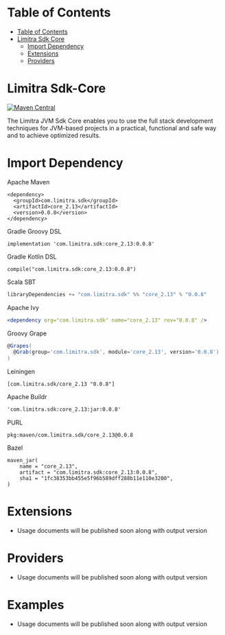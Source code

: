 Table of Contents
=================

- [Table of Contents](#table-of-contents)
- [Limitra Sdk Core](#limitra-sdk-core)
    - [Import Dependency](#import-dependency)
    - [Extensions](#extensions)
    - [Providers](#providers)

Limitra Sdk-Core
=======

[![Maven Central](https://img.shields.io/maven-central/v/com.limitra.sdk/core_2.13.svg?label=Maven%20Central)](https://search.maven.org/search?q=g:%22com.limitra.sdk%22%20AND%20a:%22core_2.13%22)

The Limitra JVM Sdk Core enables you to use the full stack development techniques for JVM-based projects in a practical, functional and safe way and to achieve optimized results. 

Import Dependency
=================

Apache Maven
````Maven
<dependency>
  <groupId>com.limitra.sdk</groupId>
  <artifactId>core_2.13</artifactId>
  <version>0.0.8</version>
</dependency>
````

Gradle Groovy DSL
````Gradle Groovy DSL
implementation 'com.limitra.sdk:core_2.13:0.0.8'
````

Gradle Kotlin DSL
````Gradle Kotlin DSL
compile("com.limitra.sdk:core_2.13:0.0.8")
````

Scala SBT
````Scala SBT
libraryDependencies += "com.limitra.sdk" %% "core_2.13" % "0.0.8"
````

Apache Ivy
````Apache Ivy
<dependency org="com.limitra.sdk" name="core_2.13" rev="0.0.8" />
````

Groovy Grape
````Groovy Grape
@Grapes(
  @Grab(group='com.limitra.sdk', module='core_2.13', version='0.0.8')
)
````

Leiningen
````Leiningen
[com.limitra.sdk/core_2.13 "0.0.8"]
````

Apache Buildr
````Apache Buildr
'com.limitra.sdk:core_2.13:jar:0.0.8'
````

PURL
````PURL
pkg:maven/com.limitra.sdk/core_2.13@0.0.8
````

Bazel
````Bazel
maven_jar(
    name = "core_2.13",
    artifact = "com.limitra.sdk:core_2.13:0.0.8",
    sha1 = "1fc38353bb455e5f96b589dff288b11e110e3200",
)
````

Extensions
==========

* Usage documents will be published soon along with output version

Providers
=========

* Usage documents will be published soon along with output version

Examples
========

* Usage documents will be published soon along with output version
